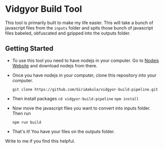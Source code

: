 # Vidgyor Build Tool

This tool is primarily built to make my life easier. This will take a bunch of javascript files from the `inputs` folder and spits those bunch of javascript files babeled, obfuscated and gzipped into the outputs folder.

## Getting Started

- To use this tool you need to have nodejs in your computer. Go to [Nodejs Website](https://nodejs.org/en/) and download nodejs from there.

- Once you have nodejs in your computer, clone this repository into your computer.

  `git clone https://github.com/GiriAakula/vidgyor-build-pipeline.git`

- Then install packages
  `cd vidgyor-build-pipeline`
  `npm install`

- Now move the javascript files you want to convert into inputs folder. Then run

    `npm run build`

- That's it! You have your files on the outputs folder.

Write to me if you find this helpful.
